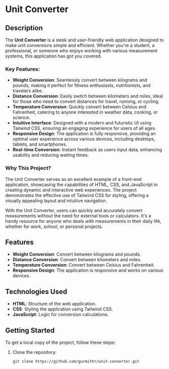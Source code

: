 # Unit Converter

## Description

The **Unit Converter** is a sleek and user-friendly web application designed to make unit conversions simple and efficient. Whether you're a student, a professional, or someone who enjoys working with various measurement systems, this application has got you covered. 

### Key Features:

- **Weight Conversion**: Seamlessly convert between kilograms and pounds, making it perfect for fitness enthusiasts, nutritionists, and travelers alike.
- **Distance Conversion**: Easily switch between kilometers and miles, ideal for those who need to convert distances for travel, running, or cycling.
- **Temperature Conversion**: Quickly convert between Celsius and Fahrenheit, catering to anyone interested in weather data, cooking, or science.
- **Intuitive Interface**: Designed with a modern and futuristic UI using Tailwind CSS, ensuring an engaging experience for users of all ages.
- **Responsive Design**: The application is fully responsive, providing an optimal user experience across various devices, including desktops, tablets, and smartphones.
- **Real-time Conversion**: Instant feedback as users input data, enhancing usability and reducing waiting times.

### Why This Project?

The Unit Converter serves as an excellent example of a front-end application, showcasing the capabilities of HTML, CSS, and JavaScript in creating dynamic and interactive web experiences. The project demonstrates the effective use of Tailwind CSS for styling, offering a visually appealing layout and intuitive navigation.

With the Unit Converter, users can quickly and accurately convert measurements without the need for external tools or calculators. It's a handy resource for anyone who deals with measurements in their daily life, whether for work, school, or personal projects.

## Features

- **Weight Conversion**: Convert between kilograms and pounds.
- **Distance Conversion**: Convert between kilometers and miles.
- **Temperature Conversion**: Convert between Celsius and Fahrenheit.
- **Responsive Design**: The application is responsive and works on various devices.

## Technologies Used

- **HTML**: Structure of the web application.
- **CSS**: Styling the application using Tailwind CSS.
- **JavaScript**: Logic for conversion calculations.

## Getting Started

To get a local copy of the project, follow these steps:

1. Clone the repository:
   ```bash
   git clone https://github.com/gurmithr/unit-converter.git
